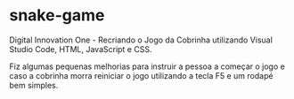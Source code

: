 # snake-game
Digital Innovation One - Recriando o Jogo da Cobrinha utilizando Visual Studio Code, HTML, JavaScript e CSS.

Fiz algumas pequenas melhorias para instruir a pessoa a começar o jogo e caso a cobrinha morra reiniciar o jogo utilizando a tecla F5 e um rodapé bem simples.
